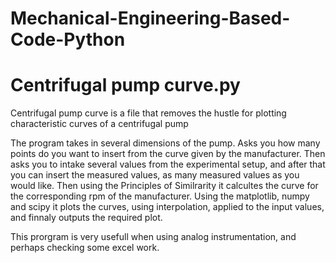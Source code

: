 # Mechanical-Engineering-Based-Code-Python


# Centrifugal pump curve.py
Centrifugal pump curve is a file that removes the hustle for plotting characteristic curves of a centrifugal pump

The program takes in several dimensions of the pump. Asks you how many points do you want to insert from the curve given by the
manufacturer. Then asks you to intake several values from the experimental setup, and after that you can insert the measured values,
as many measured values as you would like. Then using the Principles of Similrarity it calcultes the curve for the corresponding rpm of 
the manufacturer. 
Using the matplotlib, numpy and scipy it plots the curves, using interpolation, applied to the input values, and finnaly outputs the 
required plot.

This prorgram is very usefull when using analog instrumentation, and perhaps checking some excel work.
